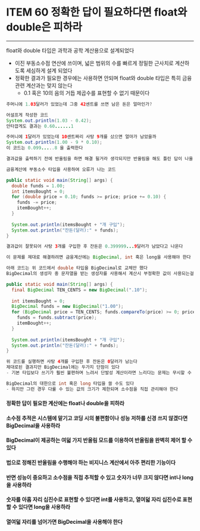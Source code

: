 # ITEM 60 정확한 답이 필요하다면 float와 double은 피하라

--------------------------------------------

float와 double 타입은 과학과 공학 계산용으로 설계되었다
* 이진 부동소수점 연산에 쓰이며, 넓은 범위의 수를 빠르게 정밀한 근사치로 계산하도록 세심하게 설계 되었다
* 정확한 결과가 필요한 경우에는 사용하면 안되며 float와 double 타입은 특히 금융 관련 계산과는 맞지 않는다
  * 0.1 혹은 10의 음의 거듭 제곱수를 표현할 수 없기 때문이다

```` java
주머니에 1.03달러가 있었는데 그중 42센트를 쓰면 남은 돈은 얼마인가?

어설프게 작성한 코드
System.out.println(1.03 - 0.42);
안타깝게도 결과는 0.60......1

주머니에 1달러가 있었는데 10센트짜리 사탕 9개를 샀으면 얼마가 남았을까
System.out.println(1.00 - 9 * 0.10);
이 코드는 0.099.....8 을 출력한다

결과값을 출력하기 전에 반올림을 하면 해결 될거라 생각되지만 반올림을 해도 틀린 답이 나올 수 있다
````

```` java
금융계산에 부동소수 타입을 사용하여 오류가 나는 코드

public static void main(String[] args) {
  double funds = 1.00;
  int itemsBought = 0;
  for (double price = 0.10; funds >= price; price += 0.10) {
    funds -= price;
    itemBought++;
  }
  
  System.out.println(itemsBought + "개 구입");
  System.out.println("잔돈(달러):" + funds);
}

결과값이 잘못되어 사탕 3개를 구입한 후 잔돈은 0.399999...9달러가 남았다고 나온다

이 문제를 제대로 해결하려면 금융계산에는 BigDecimal, int 혹은 long을 사용해야 한다

아래 코드는 위 코드에서 double 타입을 BigDecimal로 교체만 했다
BigDecimal의 생성자 중 문자열을 받는 생성자를 사용해서 계산시 부정확한 값이 사용되는걸 막았다

public static void main(String[] args) {
  final BigDecimal TEN_CENTS = new BigDecimal(".10");
  
  int itemsBought = 0;
  BigDecimal funds = new BigDecimal("1.00");
  for (BigDecimal price = TEN_CENTS; funds.compareTo(price) >= 0; price = price.add(TEN_CENTS)) {
    funds = funds.subtract(price);
    itemBought++;
  }
  
  System.out.println(itemsBought + "개 구입");
  System.out.println("잔돈(달러):" + funds);
}

위 코드를 실행하면 사탕 4개를 구입한 후 잔돈은 0달러가 남는다
제대로된 결과지만 BigDecimal에는 두가지 단점이 있다
- 기본 타입보다 쓰기가 훨씬 불편하며 느려서 단발성 계산이라면 느리다는 문제는 무시할 수 있지만 쓰기 불편하다는 점이 아쉽다

BigDecimal의 대한으로 int 혹은 long 타입을 쓸 수도 있다
- 하지만 그런 경우 다룰 수 있는 값의 크기가 제한되며 소수점을 직접 관리해야 한다

````

#### 정확한 답이 필요한 계산에는 float나 double을 피하라
#### 소수점 추적은 시스템에 맡기고 코딩 시의 불편함이나 성능 저하를 신경 쓰지 않겠다면 BigDecimal을 사용하라
#### BigDecimal이 제공하는 여덟 가지 반올림 모드를 이용하여 반올림을 완벽히 제어 할 수 있다
#### 법으로 정해진 반올림을 수행해야 하는 비지니스 계산에서 아주 편리한 기능이다
#### 반면 성능이 중요하고 소수점을 직접 추적할 수 있고 숫자가 너무 크지 않다면 int나 long을 사용하라
#### 숫자를 아홉 자리 십진수로 표현할 수 있다면 int를 사용하고, 열여덟 자리 십진수로 표현할 수 있다면 long을 사용하라
#### 열여덟 자리를 넘어가면 BigDecimal을 사용해야 한다